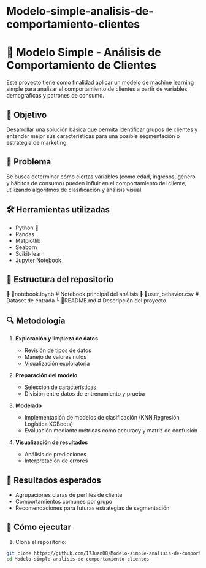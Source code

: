 # Modelo-simple-analisis-de-comportamiento-clientes
# 🧠 Modelo Simple - Análisis de Comportamiento de Clientes

Este proyecto tiene como finalidad aplicar un modelo de machine learning simple para analizar el comportamiento de clientes a partir de variables demográficas y patrones de consumo.

## 🎯 Objetivo

Desarrollar una solución básica que permita identificar grupos de clientes y entender mejor sus características para una posible segmentación o estrategia de marketing.

## 📌 Problema

Se busca determinar cómo ciertas variables (como edad, ingresos, género y hábitos de consumo) pueden influir en el comportamiento del cliente, utilizando algoritmos de clasificación y análisis visual.

## 🛠 Herramientas utilizadas

- Python 🐍  
- Pandas  
- Matplotlib  
- Seaborn  
- Scikit-learn  
- Jupyter Notebook

## 📁 Estructura del repositorio
┣ 📄notebook.ipynb # Notebook principal del análisis
┣ 📄user_behavior.csv # Dataset de entrada
┗ 📄README.md # Descripción del proyecto

## 🔍 Metodología

1. **Exploración y limpieza de datos**  
   - Revisión de tipos de datos  
   - Manejo de valores nulos  
   - Visualización exploratoria

2. **Preparación del modelo**  
   - Selección de características  
   - División entre datos de entrenamiento y prueba

3. **Modelado**  
   - Implementación de modelos de clasificación (KNN,Regresión Logística,XGBoots)  
   - Evaluación mediante métricas como accuracy y matriz de confusión

4. **Visualización de resultados**  
   - Análisis de predicciones  
   - Interpretación de errores

## 🧠 Resultados esperados

- Agrupaciones claras de perfiles de cliente  
- Comportamientos comunes por grupo  
- Recomendaciones para futuras estrategias de segmentación

## 🚀 Cómo ejecutar

1. Clona el repositorio:
```bash
git clone https://github.com/17Juan08/Modelo-simple-analisis-de-comportamiento-clientes.git
cd Modelo-simple-analisis-de-comportamiento-clientes


